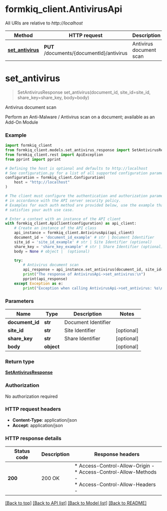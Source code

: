 # formkiq_client.AntivirusApi

All URIs are relative to *http://localhost*

Method | HTTP request | Description
------------- | ------------- | -------------
[**set_antivirus**](AntivirusApi.md#set_antivirus) | **PUT** /documents/{documentId}/antivirus | Antivirus document scan


# **set_antivirus**
> SetAntivirusResponse set_antivirus(document_id, site_id=site_id, share_key=share_key, body=body)

Antivirus document scan

Perform an Anti-Malware / Antivirus scan on a document; available as an Add-On Module

### Example


```python
import formkiq_client
from formkiq_client.models.set_antivirus_response import SetAntivirusResponse
from formkiq_client.rest import ApiException
from pprint import pprint

# Defining the host is optional and defaults to http://localhost
# See configuration.py for a list of all supported configuration parameters.
configuration = formkiq_client.Configuration(
    host = "http://localhost"
)

# The client must configure the authentication and authorization parameters
# in accordance with the API server security policy.
# Examples for each auth method are provided below, use the example that
# satisfies your auth use case.

# Enter a context with an instance of the API client
with formkiq_client.ApiClient(configuration) as api_client:
    # Create an instance of the API class
    api_instance = formkiq_client.AntivirusApi(api_client)
    document_id = 'document_id_example' # str | Document Identifier
    site_id = 'site_id_example' # str | Site Identifier (optional)
    share_key = 'share_key_example' # str | Share Identifier (optional)
    body = None # object |  (optional)

    try:
        # Antivirus document scan
        api_response = api_instance.set_antivirus(document_id, site_id=site_id, share_key=share_key, body=body)
        print("The response of AntivirusApi->set_antivirus:\n")
        pprint(api_response)
    except Exception as e:
        print("Exception when calling AntivirusApi->set_antivirus: %s\n" % e)
```



### Parameters


Name | Type | Description  | Notes
------------- | ------------- | ------------- | -------------
 **document_id** | **str**| Document Identifier | 
 **site_id** | **str**| Site Identifier | [optional] 
 **share_key** | **str**| Share Identifier | [optional] 
 **body** | **object**|  | [optional] 

### Return type

[**SetAntivirusResponse**](SetAntivirusResponse.md)

### Authorization

No authorization required

### HTTP request headers

 - **Content-Type**: application/json
 - **Accept**: application/json

### HTTP response details

| Status code | Description | Response headers |
|-------------|-------------|------------------|
**200** | 200 OK |  * Access-Control-Allow-Origin -  <br>  * Access-Control-Allow-Methods -  <br>  * Access-Control-Allow-Headers -  <br>  |

[[Back to top]](#) [[Back to API list]](../README.md#documentation-for-api-endpoints) [[Back to Model list]](../README.md#documentation-for-models) [[Back to README]](../README.md)

